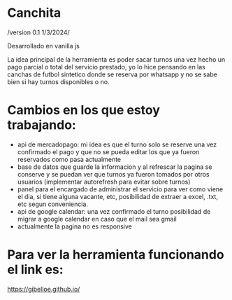 # Canchita
 /version 0.1 1/3/2024/

Desarrollado en vanilla js

La idea principal de la herramienta es poder sacar turnos una vez hecho un pago parcial o total del servicio prestado, yo lo hice pensando en las canchas de futbol sintetico donde se reserva por whatsapp y no se sabe bien si hay turnos disponibles o no. 

# Cambios en los que estoy trabajando:
 - api de mercadopago: mi idea es que el turno solo se reserve una vez confirmado el pago y que no se pueda editar los que ya fueron reservados como pasa actualmente
 - base de datos que guarde la informacion y al refrescar la pagina se conserve y se puedan ver que turnos ya fueron tomados por otros usuarios (implementar autorefresh para evitar sobre turnos)
 - panel para el encargado de administrar el servicio para ver como viene el dia, si tiene alguna vacante, etc, posibilidad de extraer a excel, .txt, etc segun conveniencia.
 - api de google calendar: una vez confirmado el turno posibilidad de migrar a google calendar en caso que el mail sea gmail
 - actualmente la pagina no es responsive 


# Para ver la herramienta funcionando el link es: 
https://gibelloe.github.io/